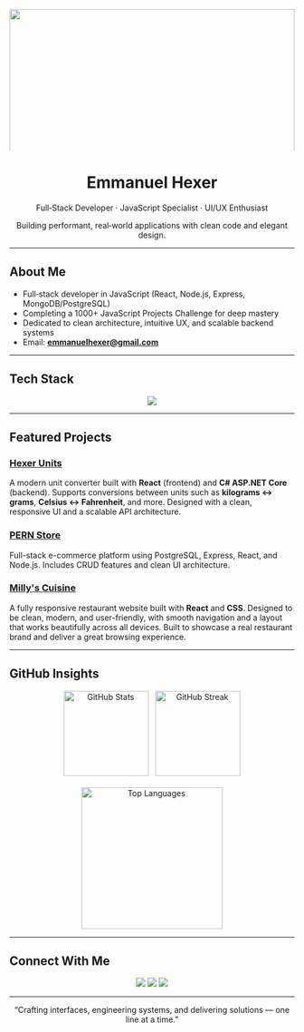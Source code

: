<!-- BANNER -->
<p align="center">
  <img 
    src="https://camo.githubusercontent.com/64caf9016869591bbcf79720ad78d0645d4ae11549961c8f47f9cb595838b2e3/68747470733a2f2f63646e612e61727473746174696f6e2e636f6d2f702f6173736574732f696d616765732f696d616765732f3032312f3732302f3932302f6f726967696e616c2f706978656c2d6a6566662d6d6172696f2e6769663f31353732373039343333" 
    width="800"
    style="height: 300px; max-height: 250px; width: 100%; object-fit: cover; display: block; margin: 0 auto;"
  />
</p>


<h1 align="center">Emmanuel Hexer</h1>
<p align="center">
  Full‑Stack Developer · JavaScript Specialist · UI/UX Enthusiast
</p>
<p align="center">
  Building performant, real‑world applications with clean code and elegant design.
</p>

---

## About Me

- Full‑stack developer in JavaScript (React, Node.js, Express, MongoDB/PostgreSQL)
- Completing a 1000+ JavaScript Projects Challenge for deep mastery
- Dedicated to clean architecture, intuitive UX, and scalable backend systems
- Email: **emmanuelhexer@gmail.com**

---

## Tech Stack

<p align="center">
  <img src="https://skillicons.dev/icons?i=js,ts,react,nodejs,express,postgres,mongodb,html,css,tailwind,git,github" />
</p>

---

## Featured Projects

### [Hexer Units](https://github.com/Emmanuelhexer/hexerunits-frontend)
A modern unit converter built with **React** (frontend) and **C# ASP.NET Core** (backend). Supports conversions between units such as **kilograms ↔ grams**, **Celsius ↔ Fahrenheit**, and more. Designed with a clean, responsive UI and a scalable API architecture.


### [PERN Store](https://github.com/Emmanuelhexer/product-store)
Full-stack e-commerce platform using PostgreSQL, Express, React, and Node.js. Includes CRUD features and clean UI architecture.

### [Milly's Cuisine](https://www.millyscuisine.com/)
A fully responsive restaurant website built with **React** and **CSS**. Designed to be clean, modern, and user-friendly, with smooth navigation and a layout that works beautifully across all devices. Built to showcase a real restaurant brand and deliver a great browsing experience.



---

## GitHub Insights

<!-- GitHub Insights -->
<div align="center" style="display: flex; flex-wrap: wrap; justify-content: center; gap: 12px; margin-bottom: 20px;">
  <img src="https://github-readme-stats.vercel.app/api?username=Emmanuelhexer&show_icons=true&theme=transparent&hide_title=true&hide_border=true&custom_title=GitHub+Stats" height="150" alt="GitHub Stats"/>
  <img src="https://github-readme-streak-stats.herokuapp.com/?user=Emmanuelhexer&theme=transparent&hide_border=true" height="150" alt="GitHub Streak"/>
</div>

<!-- Languages Chart -->
<div align="center">
  <img src="https://github-readme-stats.vercel.app/api/top-langs/?username=Emmanuelhexer&layout=compact&theme=transparent&hide_border=true&langs_count=8" max-width="100%" alt="Top Languages" height="250"/>
</div>

---

## Connect With Me

<p align="center">
  <a href="https://linkedin.com/in/Emmanuelhexer"><img src="https://img.shields.io/badge/LinkedIn-0A66C2?style=for-the-badge&logo=linkedin&logoColor=white"/></a>
  <a href="mailto:emmanuelhexer@gmail.com"><img src="https://img.shields.io/badge/Email-D14836?style=for-the-badge&logo=gmail&logoColor=white"/></a>
  <a href="https://twitter.com/Emmanuelhexer"><img src="https://img.shields.io/badge/Twitter-1DA1F2?style=for-the-badge&logo=twitter&logoColor=white"/></a>
</p>

---

<p align="center">
  “Crafting interfaces, engineering systems, and delivering solutions — one line at a time.”
</p>
